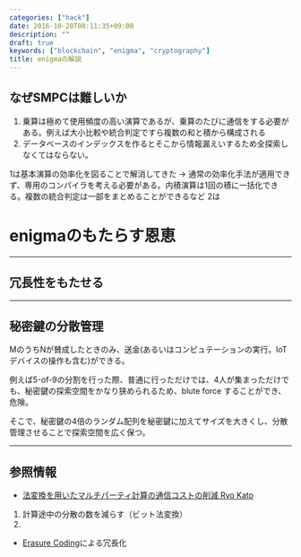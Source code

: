 ```yaml
---
categories: ["hack"]
date: 2016-10-20T00:11:35+09:00
description: ""
draft: true
keywords: ["blockchain", "enigma", "cryptography"]
title: enigmaの解説
---
```




## なぜSMPCは難しいか

1. 乗算は極めて使用頻度の高い演算であるが、乗算のたびに通信をする必要がある。例えば大小比較や統合判定ですら複数の和と積から構成される
2. データベースのインデックスを作るとそこから情報漏えいするため全探索しなくてはならない。

1は基本演算の効率化を図ることで解消してきた -> 通常の効率化手法が適用できず、専用のコンパイラを考える必要がある。内積演算は1回の積に一括化できる。複数の統合判定は一部をまとめることができるなど
2は

# enigmaのもたらす恩恵

---

## 冗長性をもたせる




----

## 秘密鍵の分散管理

MのうちNが賛成したときのみ、送金(あるいはコンピュテーションの実行。IoTデバイスの操作も含む)ができる。

例えば5-of-9の分割を行った際、普通に行っただけでは、4人が集まっただけでも、秘密鍵の探索空間をかなり狭められるため、blute force することができ、危険。

そこで、秘密鍵の4倍のランダム配列を秘密鍵に加えてサイズを大きくし、分散管理させることで探索空間を広く保つ。

----

## 参照情報

* [法変換を用いたマルチパーティ計算の通信コストの削減 Ryo Kato][cost_reduction]
 1. 計算途中の分散の数を減らす（ビット法変換）
 2.
* [Erasure Coding][Erasure Coding]による冗長化



[Erasure Coding]: https://blog.ethereum.org/2014/08/16/secret-sharing-erasure-coding-guide-aspiring-dropbox-decentralizer/#finitefields
[cost_reduction]: http://ir.lib.uec.ac.jp/infolib/user_contents/9000000780/9000000780.pdf
